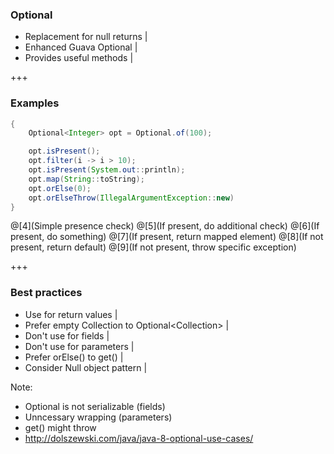 ### Optional

- Replacement for null returns |
- Enhanced Guava Optional |
- Provides useful methods |

+++

### Examples

```java
{
    Optional<Integer> opt = Optional.of(100);

    opt.isPresent();
    opt.filter(i -> i > 10);
    opt.isPresent(System.out::println);
    opt.map(String::toString);
    opt.orElse(0);
    opt.orElseThrow(IllegalArgumentException::new)
}
```
@[4](Simple presence check)
@[5](If present, do additional check)
@[6](If present, do something)
@[7](If present, return mapped element)
@[8](If not present, return default)
@[9](If not present, throw specific exception)

+++

### Best practices

- Use for return values |
- Prefer empty Collection to Optional&lt;Collection> |
- Don't use for fields |
- Don't use for parameters |
- Prefer orElse() to get() |
- Consider Null object pattern |

Note:
- Optional is not serializable (fields)
- Unncessary wrapping (parameters)
- get() might throw
- http://dolszewski.com/java/java-8-optional-use-cases/
